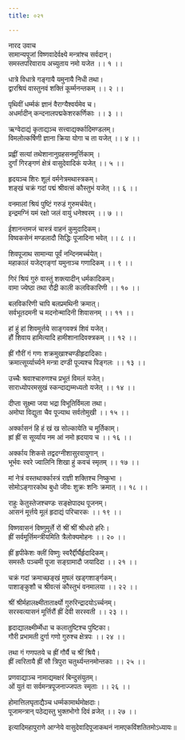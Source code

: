 ```yaml
---
title: ०२१

---
```

नारद उवाच  
सामान्यपूजां विष्णवादेर्वक्ष्ये मन्त्रांश्च सर्वदान्।  
समस्तपरिवाराय अच्युताय नमो यजेत ।। १ ।।  
  
धात्रे विधात्रे गङ्गायै यमुनायै निधी तथा।  
द्वारश्रियं वास्तुनवं शक्तिं कूर्म्मनन्तकम् ।। २ ।।  
  
पृथिवीं धर्म्मकं ज्ञानं वैराग्यैश्वर्यमेव च।  
अधर्मादीन् कन्दनालपद्मकेशरकर्णिकाः ।। ३ ।।  
  
ऋग्वेदाद्यं कृताद्यञ्च सत्त्वाद्यर्क्कादिमण्डलम्।  
विमलोत्कर्षिणी ज्ञाना क्रिया योगा च ता यजेत् ।। ४ ।।  
  
प्रह्वीं सत्यां तथेशानानुग्रहसनमूर्त्तिकाम् ।  
दुर्गां गिरङ्गणं क्षेत्रं वासुदेवादिकं यजेत् ।। ५ ।।  
  
हृदयञ्च शिरः शूलं वर्मनेत्रमथास्त्रकम्।  
शङ्खं चक्रं गदां पद्मं श्रीवत्सं कौस्तुभं यजेत् ।। ६ ।।  
  
वनमालां श्रियं पुष्टिं गरुडं गुरुमर्चयेत्।  
इन्द्रमग्निं यमं रक्षो जलं वायुं धनेश्वरम् ।। ७ ।।  
  
ईशानन्तमजं चास्त्रं वाहनं कुमुदादिकम्।  
विष्वकसेनं मण्डलादौ सिद्धिः पूजादिना भवेत् ।। ८ ।।  
  
शिवपूजाथ सामान्या पूर्वं नन्दिनमर्च्चयेत्।  
महाकालं यजेद्गङ्गां यमुनाञ्च गणादिकम् ।। ९ ।।  
  
गिरं श्रियं गुरुं वास्तुं शक्त्यादीन् धर्मकादिकम्।  
वामा ज्येष्ठा तथा रौद्री काली कलविकारिणी ।। १० ।।  
  
बलविकरिणी चापि बलप्रमथिनी क्रमात्।  
सर्वभूतदमनी च मदनोन्मादिनी शिवासनम् ।। ११ ।।  
  
हां हुं हां शिवमूर्त्तये साङ्गवक्त्रं शिवं यजेत्।  
हौं शिवाय हामित्यादि हामीशानादिवक्त्रकम् ।। १२ ।।  
  
ह्रीं गौरीं गं गणः शक्रमुखाश्चण्डीहृदादिकाः।  
क्रमात्सूर्य्यार्च्यने मन्त्रा दण्डी पूज्यश्च पिङ्गलः ।। १३ ।।  
  
उच्चैः श्रवाश्चारुणश्च प्रभूतं विमलं यजेत्।  
साराध्योपरमसुखं स्कन्दाद्यम्मध्यतो यजेत् ।। १४ ।।  
  
दीप्ता सूक्ष्मा जया भद्रा विभूतिर्विमला तथा।  
अमोघा विद्युता चैव पूज्याथ सर्वतोमुखी ।। १५ ।।  
  
अर्क्कासनं हि हं खं ख सोल्कायेति च मूर्तिकाम्।  
ह्रां ह्रीं स सूर्य्याय नम आं नमो ह्रदयाय च ।। १६ ।।  
  
अर्क्काय शिकसे तद्वदग्नीशासुरवायुगान् ।  
भूर्भवः स्वरे ज्वालिनि शिखा हुं कवचं स्मृतम् ।। १७ ।।  
  
मां नेत्रं वस्तथार्क्कास्त्रं राज्ञी शक्तिश्च निष्कुभा ।  
सोमोऽङ्गारकोथ बुधो जीवः शुक्रः शनिः क्रमात् ।। १८ ।।  
  
राहुः केतुस्तेजश्चण्डः सङ्‌क्षेपादथ पूजनम्।  
आसनं मूर्त्तये मूलं हृदाद्यं परिचारकः ।। १९ ।।  
  
विष्णवासनं विष्णुमूर्त्ते रों श्रीं श्रीं श्रीधरो हरिः।  
ह्रीं सर्वमूर्त्तिमन्त्रीयमिति त्रैलोक्यमोहनः ।। २० ।।  
  
ह्रीं हृपीकेशः क्लीं विष्णुः स्वरैर्द्दीर्घैर्हृदादिकम्।  
समस्तैः पञ्चमी पूजा सङ्‌ग्रामादौ जयादिदा ।। २१ ।।  
  
चक्रं गदां क्रमाच्छङ्खं मुषलं खड्गशार्ङ्गकम्।  
पाशाङ्कुशौ च श्रीवत्सं कौस्तुभं वनमालया ।। २२ ।।  
  
श्रीं श्रीर्महालक्ष्मीतातार्क्ष्यो गुरुरिन्द्रादयोऽर्च्चनम्।  
सरस्वत्यासनं मूर्त्तिरौं ह्रीं देवी सरस्वती ।। २३ ।।  
  
हृदाद्यालक्ष्मीर्म्मेधा च कलातुष्टिश्च पुष्टिका।  
गौरी प्रभामती दुर्गा गणो गुरुश्च क्षेत्रपः ।। २४ ।।  
  
तथा गं गणपतये च ह्रीं गौर्यै च श्रीं श्रियै।  
ह्रीं त्वरितायै ह्रीं सौ त्रिपुरा चतुर्थ्यन्तनमोन्तकाः ।। २५ ।।  
  
प्रणवाद्याञ्च नामाद्यमक्षरं बिन्दुसंयुतम्।  
ओं युतं वा सर्वमन्त्रपूजनाज्जपतः स्मृताः ।। २६ ।।  
  
होमात्तिलघृताद्यैञ्च धर्म्मकामार्थमोक्षदाः।  
पूजामन्त्रान् पठेद्यस्तु भुक्तभोगो दिवं व्रजेत् ।। २७ ।।  
  
इत्यादिमहापुराणे आग्नेये वासुदेवादिपूजाकथनं नामएकविंशतितमोऽध्यायः॥